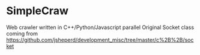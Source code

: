 SimpleCraw
==========

Web crawler written in C++/Python/Javascript parallel
Original Socket class coming from https://github.com/jsheperd/development_misc/tree/master/c%2B%2B/socket
